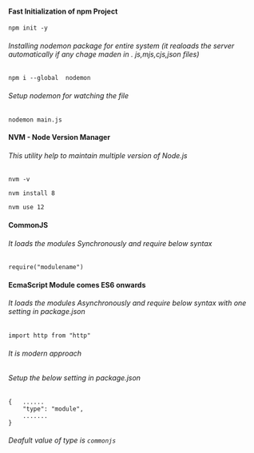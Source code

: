 #### Fast Initialization of npm Project

```
npm init -y
```

###### Installing nodemon package for entire system (it realoads the server automatically if any chage maden in *.* js,mjs,cjs,json files)
```
npm i --global  nodemon
```

###### Setup nodemon for watching the file
```
nodemon main.js
```


#### NVM - Node Version Manager

###### This utility help to maintain multiple version of Node.js

```
nvm -v
```

```
nvm install 8
```

```
nvm use 12
```



#### CommonJS

###### It loads the modules Synchronously and require below syntax 

```
require("modulename")
```


#### EcmaScript Module comes ES6 onwards

###### It loads the modules Asynchronously and require below syntax with one setting in package.json

```
import http from "http"
```

###### It is modern approach

###### Setup the below setting in package.json

```
{   ......
    "type": "module",
    .......
}
```

###### Deafult value of type is `commonjs`
